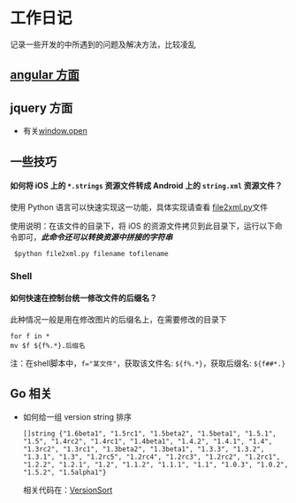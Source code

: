 工作日记
========
记录一些开发的中所遇到的问题及解决方法，比较凌乱

## [ angular 方面](https://github.com/ZacksTsang/workblog/blob/master/angular.md)

## jquery 方面
- 有关[window.open](https://github.com/ZacksTsang/workblog/blob/master/windowopen.md)

## 一些技巧
#### 如何将 iOS 上的 `*.strings` 资源文件转成 Android 上的 `string.xml` 资源文件？
使用 Python 语言可以快速实现这一功能，具体实现请查看 [file2xml.py](https://github.com/ZacksTsang/workblog/blob/master/tools/python/iosfile2androidxml/file2xml.py)文件

使用说明：在该文件的目录下，将 iOS 的资源文件拷贝到此目录下，运行以下命令即可，<b>*此命令还可以转换资源中拼接的字符串*</b>
```
 $python file2xml.py filename tofilename
```
### Shell
#### 如何快速在控制台统一修改文件的后缀名？
此种情况一般是用在修改图片的后缀名上，在需要修改的目录下
```
for f in *
mv $f ${f%.*}.后缀名
```
注：在shell脚本中，`f="某文件"`，获取该文件名: `${f%.*}`，获取后缀名: `${f##*.}`

## Go 相关
- 如何给一组 version string 排序

	```
	[]string {"1.6beta1", "1.5rc1", "1.5beta2", "1.5beta1", "1.5.1", "1.5", "1.4rc2", "1.4rc1", "1.4beta1", "1.4.2", "1.4.1", "1.4", "1.3rc2", "1.3rc1", "1.3beta2", "1.3beta1", "1.3.3", "1.3.2", "1.3.1", "1.3", "1.2rc5", "1.2rc4", "1.2rc3", "1.2rc2", "1.2rc1", "1.2.2", "1.2.1", "1.2", "1.1.2", "1.1.1", "1.1", "1.0.3", "1.0.2", "1.5.2", "1.5alpha1"}
	```
	相关代码在：[VersionSort](https://github.com/ZacksTsang/workblog/blob/master/tools/go/VersionSort.go)